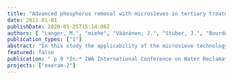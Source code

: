 ```yaml
---
title: "Advanced phosphorus removal with microsieves in tertiary treatment: An alternative to membrane filtration?"
date: 2011-01-01
publishDate: 2020-05-25T15:14:06Z
authors: [ "Langer, M.", "miehe", "Väänänen, J.", "Stüber, J.", "Bourdon, C.", "Lesjean, B." ]
publication_types: ["1"]
abstract: "In this study the applicability of the microsieve technology together with coagulation and flocculation for advanced phosphorus removal was investigated. A pilot unit including a microsieve with 10 µm mesh size is operated continuously with secondary effluent. By applying a pretreatment of 0.036 – 0.179 mmol/L coagulant and 2 mg/L cationic polymer total phosphorus values below 100 µg/L were easily achieved. Values below 50 µg/L were possible at high metal dosing, but the higher suspended solid load reduced the capacity of the pilot unit. Coagulation with polyalumium chloride (PACl) produced better effluent quality compared to FeCl3 as less suspended solids and less residual coagulant were found in the microsieve effluent. Also the transmission of UV radiation through the water is improved by using PACl. The amount of backwash water was very low (< 3 %). In total, if combined with UV disinfection, microsieving with chemical pretreatment is a viable option for high quality effluent polishing."
featured: false
publication: " p 9 *In:* IWA International Conference on Water Reclamation & Reuse. Barcelona, Spain. 26-29 September 2011"
projects: ["oxeram-2"]
---
```


